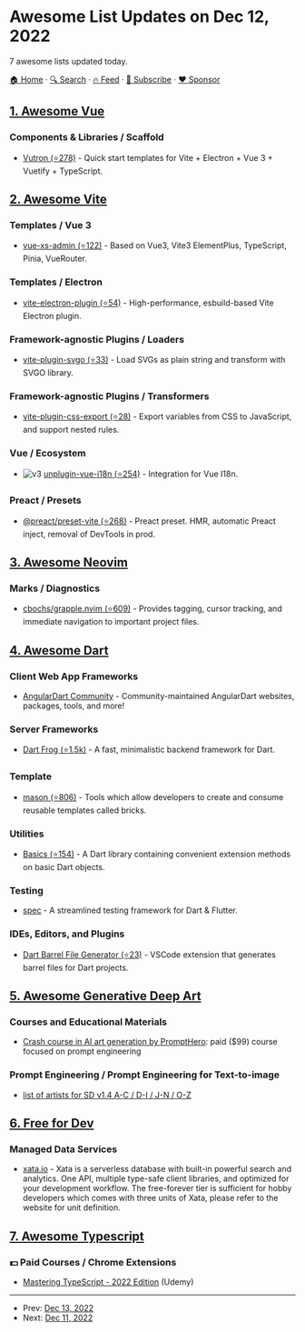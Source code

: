 # Awesome List Updates on Dec 12, 2022

7 awesome lists updated today.

[🏠 Home](/README.md) · [🔍 Search](https://www.trackawesomelist.com/search/) · [🔥 Feed](https://www.trackawesomelist.com/rss.xml) · [📮 Subscribe](https://trackawesomelist.us17.list-manage.com/subscribe?u=d2f0117aa829c83a63ec63c2f&id=36a103854c) · [❤️  Sponsor](https://github.com/sponsors/theowenyoung)



## [1. Awesome Vue](/content/vuejs/awesome-vue/README.md)

### Components & Libraries / Scaffold

*   [Vutron (⭐278)](https://github.com/jooy2/vutron) - Quick start templates for Vite + Electron + Vue 3 + Vuetify + TypeScript.

## [2. Awesome Vite](/content/vitejs/awesome-vite/README.md)

### Templates / Vue 3

*   [vue-xs-admin (⭐122)](https://github.com/jsxiaosi/vue-xs-admin) - Based on Vue3, Vite3 ElementPlus, TypeScript, Pinia, VueRouter.

### Templates / Electron

*   [vite-electron-plugin (⭐54)](https://github.com/electron-vite/vite-electron-plugin) - High-performance, esbuild-based Vite Electron plugin.

### Framework-agnostic Plugins / Loaders

*   [vite-plugin-svgo (⭐33)](https://github.com/r3dDoX/vite-plugin-svgo) - Load SVGs as plain string and transform with SVGO library.

### Framework-agnostic Plugins / Transformers

*   [vite-plugin-css-export (⭐28)](https://github.com/shixuanhong/vite-plugin-css-export) - Export variables from CSS to JavaScript, and support nested rules.

### Vue / Ecosystem

*   ![v3](https://img.shields.io/badge/-v3-35495e) [unplugin-vue-i18n (⭐254)](https://github.com/intlify/bundle-tools/tree/main/packages/unplugin-vue-i18n) - Integration for Vue I18n.

### Preact / Presets

*   [@preact/preset-vite (⭐268)](https://github.com/preactjs/preset-vite) - Preact preset. HMR, automatic Preact inject, removal of DevTools in prod.

## [3. Awesome Neovim](/content/rockerBOO/awesome-neovim/README.md)

### Marks / Diagnostics

*   [cbochs/grapple.nvim (⭐609)](https://github.com/cbochs/grapple.nvim) - Provides tagging, cursor tracking, and immediate navigation to important project files.

## [4. Awesome Dart](/content/yissachar/awesome-dart/README.md)

### Client Web App Frameworks

*   [AngularDart Community](https://github.com/angulardart-community) - Community-maintained AngularDart websites, packages, tools, and more!

### Server Frameworks

*   [Dart Frog (⭐1.5k)](https://github.com/VeryGoodOpenSource/dart_frog) -  A fast, minimalistic backend framework for Dart.

### Template

*   [mason (⭐806)](https://github.com/felangel/mason) - Tools which allow developers to create and consume reusable templates called bricks.

### Utilities

*   [Basics (⭐154)](https://github.com/google/dart-basics) -  A Dart library containing convenient extension methods on basic Dart objects.

### Testing

*   [spec](https://pub.dev/packages/spec) - A streamlined testing framework for Dart & Flutter.

### IDEs, Editors, and Plugins

*   [Dart Barrel File Generator (⭐23)](https://github.com/mikededo/dartBarrelFileGenerator) - VSCode extension that generates barrel files for Dart projects.

## [5. Awesome Generative Deep Art](/content/filipecalegario/awesome-generative-deep-art/README.md)

### Courses and Educational Materials

*   [Crash course in AI art generation by PromptHero](https://prompthero.com/academy): paid ($99) course focused on prompt engineering

### Prompt Engineering / Prompt Engineering for Text-to-image

*   [list of artists for SD v1.4 A-C / D-I / J-N / O-Z](https://rentry.org/artists_sd-v1-4)

## [6. Free for Dev](/content/ripienaar/free-for-dev/README.md)

### Managed Data Services

*   [xata.io](https://xata.io) - Xata is a serverless database with built-in powerful search and analytics. One API, multiple type-safe client libraries, and optimized for your development workflow. The free-forever tier is sufficient for hobby developers which comes with three units of Xata, please refer to the website for unit definition.

## [7. Awesome Typescript](/content/dzharii/awesome-typescript/README.md)

### :dollar: Paid Courses / Chrome Extensions

*   [Mastering TypeScript - 2022 Edition](https://www.udemy.com/course/learn-typescript/) (Udemy)

---

- Prev: [Dec 13, 2022](/content/2022/12/13/README.md)
- Next: [Dec 11, 2022](/content/2022/12/11/README.md)